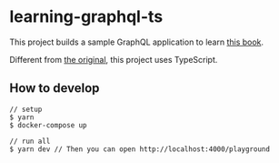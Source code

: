 # learning-graphql-ts

This project builds a sample GraphQL application to learn [this book](https://www.oreilly.com/library/view/learning-graphql/9781492030706/).

Different from [the original](https://github.com/MoonHighway/learning-graphql), this project uses TypeScript.

## How to develop
```
// setup
$ yarn
$ docker-compose up

// run all
$ yarn dev // Then you can open http://localhost:4000/playground
```

